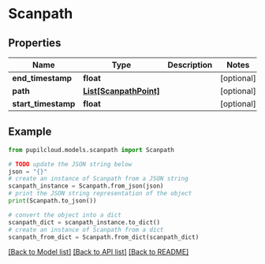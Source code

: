 # Scanpath


## Properties

Name | Type | Description | Notes
------------ | ------------- | ------------- | -------------
**end_timestamp** | **float** |  | [optional] 
**path** | [**List[ScanpathPoint]**](ScanpathPoint.md) |  | [optional] 
**start_timestamp** | **float** |  | [optional] 

## Example

```python
from pupilcloud.models.scanpath import Scanpath

# TODO update the JSON string below
json = "{}"
# create an instance of Scanpath from a JSON string
scanpath_instance = Scanpath.from_json(json)
# print the JSON string representation of the object
print(Scanpath.to_json())

# convert the object into a dict
scanpath_dict = scanpath_instance.to_dict()
# create an instance of Scanpath from a dict
scanpath_from_dict = Scanpath.from_dict(scanpath_dict)
```
[[Back to Model list]](../README.md#documentation-for-models) [[Back to API list]](../README.md#documentation-for-api-endpoints) [[Back to README]](../README.md)


